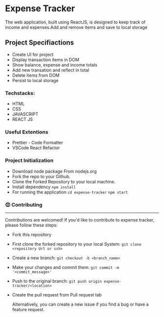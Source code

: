 # Expense Tracker

The web application, built using ReactJS, is designed to keep track of income and expenses.Add and remove items and save to local storage
## Project Specifiactions

- Create UI for project
- Display transaction items in DOM
- Show balance, expense and income totals
- Add new transation and reflect in total
- Delete items from DOM
- Persist to local storage

### Techstacks:
- HTML
- CSS
- JAVASCRIPT
- REACT JS

### Useful Extentions
- Prettier - Code Formatter
- VSCode React Refactor
  
### Project Initialization
- Download node package From nodejs.org
- Fork the repo to your Github.
- Clone the Forked Repository to your local machine.
- Install dependency
  ```npm install```
- For running the application
  ``` cd expense-tracker ```
  ``` npm start ``` 
  

### 😍 Contributing
-------------------------------------------------------------------------------------------------------------------------------------------------------------------------------------------------

Contributions are welcomed! If you'd like to contribute to expense tracker, please follow these steps:
- Fork this repository
- First clone the forked repository to your local System:
  ``` git clone <repository Url or ssh> ```
- Create a new branch:
   ``` git checkout -b <branch_name> ```
- Make your changes and commit them:
   ``` git commit -m '<commit_message>' ```
- Push to the original branch:
  ``` git push origin expense-tracker/<location> ```
- Create the pull request from Pull request tab

  Alternatively, you can create a new issue if you find a bug or have a feature request.
  


